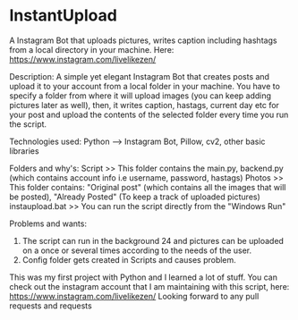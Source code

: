 # InstantUpload
A Instagram Bot that uploads pictures, writes caption including hashtags from a local directory in your machine. Here: https://www.instagram.com/livelikezen/ 

Description:
A simple yet elegant Instagram Bot that creates posts and upload it to your account from a local folder in your machine. 
You have to specify a folder from where it will upload images (you can keep adding pictures later as well), then, it writes caption, hastags, current day etc for your post and 
upload the contents of the selected folder every time you run the script.

Technologies used:
Python -->
	Instagram Bot, Pillow, cv2, other basic libraries

Folders and why's:
Script >> This folder contains the main.py, backend.py (which contains account info i.e username, password, hastags)
Photos >> This folder contains: "Original post" (which contains all the images that will be posted), "Already Posted" (To keep a track of uploaded pictures)
instaupload.bat >> You can run the script directly from the "Windows Run"

Problems and wants:
1. The script can run in the background 24 and pictures can be uploaded on a once or several times according to the needs of the user.
2. Config folder gets created in Scripts and causes problem.

This was my first project with Python and I learned a lot of stuff. You can check out the instagram account that I am maintaining with this script, here: https://www.instagram.com/livelikezen/ 
Looking forward to any pull requests and requests


